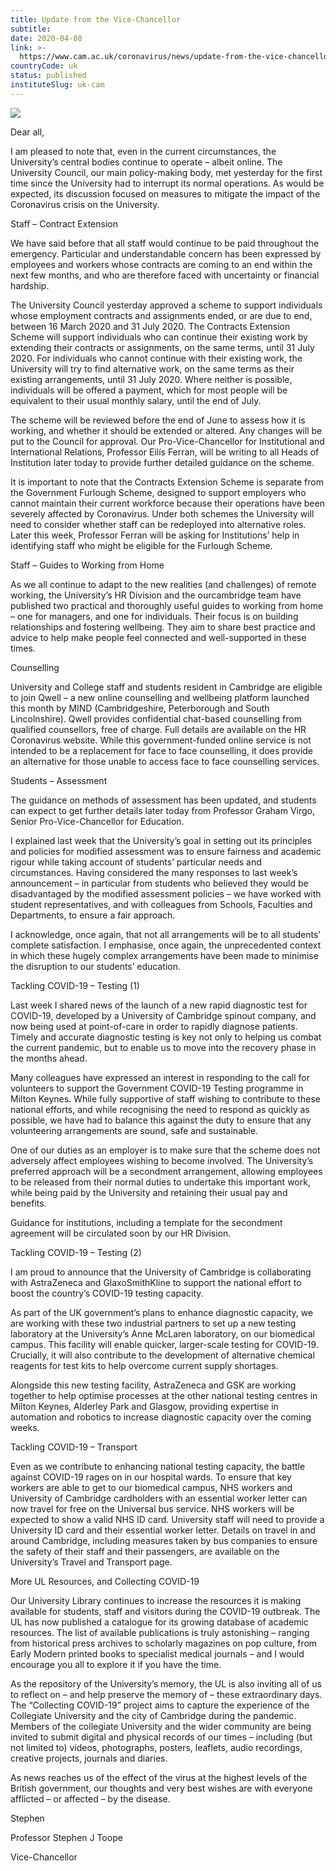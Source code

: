 ```yaml
---
title: Update from the Vice-Chancellor
subtitle: 
date: 2020-04-08
link: >-
  https://www.cam.ac.uk/coronavirus/news/update-from-the-vice-chancellor-9
countryCode: uk
status: published
instituteSlug: uk-cam
---
```

![](https://www.cam.ac.uk/sites/www.cam.ac.uk/files/favicon.ico)

Dear all,

I am pleased to note that, even in the current circumstances, the University’s central bodies continue to operate – albeit online. The University Council, our main policy-making body, met yesterday for the first time since the University had to interrupt its normal operations. As would be expected, its discussion focused on measures to mitigate the impact of the Coronavirus crisis on the University.

Staff – Contract Extension

We have said before that all staff would continue to be paid throughout the emergency. Particular and understandable concern has been expressed by employees and workers whose contracts are coming to an end within the next few months, and who are therefore faced with uncertainty or financial hardship.

The University Council yesterday approved a scheme to support individuals whose employment contracts and assignments ended, or are due to end, between 16 March 2020 and 31 July 2020. The Contracts Extension Scheme will support individuals who can continue their existing work by extending their contracts or assignments, on the same terms, until 31 July 2020. For individuals who cannot continue with their existing work, the University will try to find alternative work, on the same terms as their existing arrangements, until 31 July 2020. Where neither is possible, individuals will be offered a payment, which for most people will be equivalent to their usual monthly salary, until the end of July.

The scheme will be reviewed before the end of June to assess how it is working, and whether it should be extended or altered. Any changes will be put to the Council for approval. Our Pro-Vice-Chancellor for Institutional and International Relations, Professor Eilís Ferran, will be writing to all Heads of Institution later today to provide further detailed guidance on the scheme.

It is important to note that the Contracts Extension Scheme is separate from the Government Furlough Scheme, designed to support employers who cannot maintain their current workforce because their operations have been severely affected by Coronavirus. Under both schemes the University will need to consider whether staff can be redeployed into alternative roles. Later this week, Professor Ferran will be asking for Institutions’ help in identifying staff who might be eligible for the Furlough Scheme.

Staff – Guides to Working from Home

As we all continue to adapt to the new realities (and challenges) of remote working, the University’s HR Division and the ourcambridge team have published two practical and thoroughly useful guides to working from home – one for managers, and one for individuals. Their focus is on building relationships and fostering wellbeing. They aim to share best practice and advice to help make people feel connected and well-supported in these times.

Counselling

University and College staff and students resident in Cambridge are eligible to join Qwell – a new online counselling and wellbeing platform launched this month by MIND (Cambridgeshire, Peterborough and South Lincolnshire). Qwell provides confidential chat-based counselling from qualified counsellors, free of charge. Full details are available on the HR Coronavirus website. While this government-funded online service is not intended to be a replacement for face to face counselling, it does provide an alternative for those unable to access face to face counselling services.

Students – Assessment

The guidance on methods of assessment has been updated, and students can expect to get further details later today from Professor Graham Virgo, Senior Pro-Vice-Chancellor for Education.

I explained last week that the University’s goal in setting out its principles and policies for modified assessment was to ensure fairness and academic rigour while taking account of students’ particular needs and circumstances. Having considered the many responses to last week’s announcement – in particular from students who believed they would be disadvantaged by the modified assessment policies – we have worked with student representatives, and with colleagues from Schools, Faculties and Departments, to ensure a fair approach.

I acknowledge, once again, that not all arrangements will be to all students’ complete satisfaction. I emphasise, once again, the unprecedented context in which these hugely complex arrangements have been made to minimise the disruption to our students’ education.

Tackling COVID-19 – Testing (1)

Last week I shared news of the launch of a new rapid diagnostic test for COVID-19, developed by a University of Cambridge spinout company, and now being used at point-of-care in order to rapidly diagnose patients. Timely and accurate diagnostic testing is key not only to helping us combat the current pandemic, but to enable us to move into the recovery phase in the months ahead.

Many colleagues have expressed an interest in responding to the call for volunteers to support the Government COVID-19 Testing programme in Milton Keynes. While fully supportive of staff wishing to contribute to these national efforts, and while recognising the need to respond as quickly as possible, we have had to balance this against the duty to ensure that any volunteering arrangements are sound, safe and sustainable.

One of our duties as an employer is to make sure that the scheme does not adversely affect employees wishing to become involved. The University’s preferred approach will be a secondment arrangement, allowing employees to be released from their normal duties to undertake this important work, while being paid by the University and retaining their usual pay and benefits.

Guidance for institutions, including a template for the secondment agreement will be circulated soon by our HR Division.

Tackling COVID-19 – Testing (2)

I am proud to announce that the University of Cambridge is collaborating with AstraZeneca and GlaxoSmithKline to support the national effort to boost the country’s COVID-19 testing capacity.

As part of the UK government’s plans to enhance diagnostic capacity, we are working with these two industrial partners to set up a new testing laboratory at the University’s Anne McLaren laboratory, on our biomedical campus. This facility will enable quicker, larger-scale testing for COVID-19. Crucially, it will also contribute to the development of alternative chemical reagents for test kits to help overcome current supply shortages.

Alongside this new testing facility, AstraZeneca and GSK are working together to help optimise processes at the other national testing centres in Milton Keynes, Alderley Park and Glasgow, providing expertise in automation and robotics to increase diagnostic capacity over the coming weeks.

Tackling COVID-19 – Transport

Even as we contribute to enhancing national testing capacity, the battle against COVID-19 rages on in our hospital wards. To ensure that key workers are able to get to our biomedical campus, NHS workers and University of Cambridge cardholders with an essential worker letter can now travel for free on the Universal bus service. NHS workers will be expected to show a valid NHS ID card. University staff will need to provide a University ID card and their essential worker letter. Details on travel in and around Cambridge, including measures taken by bus companies to ensure the safety of their staff and their passengers, are available on the University’s Travel and Transport page.

More UL Resources, and Collecting COVID-19

Our University Library continues to increase the resources it is making available for students, staff and visitors during the COVID-19 outbreak. The UL has now published a catalogue for its growing database of academic resources. The list of available publications is truly astonishing – ranging from historical press archives to scholarly magazines on pop culture, from Early Modern printed books to specialist medical journals – and I would encourage you all to explore it if you have the time.

As the repository of the University’s memory, the UL is also inviting all of us to reflect on – and help preserve the memory of – these extraordinary days. The “Collecting COVID-19” project aims to capture the experience of the Collegiate University and the city of Cambridge during the pandemic. Members of the collegiate University and the wider community are being invited to submit digital and physical records of our times – including (but not limited to) videos, photographs, posters, leaflets, audio recordings, creative projects, journals and diaries.

As news reaches us of the effect of the virus at the highest levels of the British government, our thoughts and very best wishes are with everyone afflicted – or affected – by the disease.

Stephen

Professor Stephen J Toope​

Vice-Chancellor